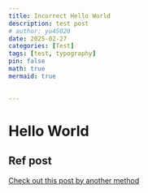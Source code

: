 ```yaml
---
title: Incorrect Hello World
description: test post
# author: yu45020
date: 2025-02-27
categories: [Test]
tags: [test, typography]
pin: false
math: true
mermaid: true
 

---
```


# Hello World 

## Ref post 
[Check out this post by another method](2019-08-08-text-and-typography)